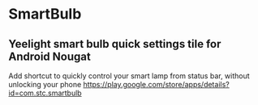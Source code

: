# SmartBulb
## Yeelight smart bulb quick settings tile for Android Nougat
Add shortcut to quickly control your smart lamp from status bar, without unlocking your phone
https://play.google.com/store/apps/details?id=com.stc.smartbulb

